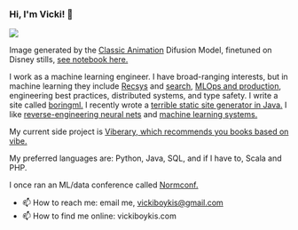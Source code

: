 ### Hi, I'm Vicki! 👋

<!--
**veekaybee/veekaybee** is a ✨ _special_ ✨ repository because its `README.md` (this file) appears on your GitHub profile.

Here are some ideas to get you started:

- 🔭 I’m currently working on ...
- 🌱 I’m currently learning ...
- 👯 I’m looking to collaborate on ...
- 🤔 I’m looking for help with ...
- 💬 Ask me about ...

- 😄 Pronouns: ...
- ⚡ Fun fact: ...
-->

![](https://github.com/veekaybee/caffeine/raw/main/java.png)

Image generated by the [Classic Animation](classic-anim-diffusion) Difusion Model, finetuned on Disney stills, [see notebook here.](https://colab.research.google.com/drive/1UnULukJGUL6qimhhV3LzjXw857p4DgPs#scrollTo=6U0v2ol4ywUo) 

I work as a machine learning engineer. I have broad-ranging interests, but in machine learning they include [Recsys](https://vickiboykis.com/2021/10/28/recsys-2021-recap/) and [search](https://boringml.com/docs/recsys/minhash/), [MLOps and production](https://vickiboykis.com/2020/06/09/getting-machine-learning-to-production/), engineering best practices, distributed systems, and type safety. I write a site called [boringml.](https://boringml.com/) I recently wrote a [terrible static site generator in Java.](https://github.com/veekaybee/caffeine) I like [reverse-engineering neural nets](https://gist.github.com/veekaybee/6f8885e9906aa9c5408ebe5c7e870698) and [machine learning systems.](https://vicki.substack.com/p/what-we-talk-about-when-we-talk-about) 

My current side project is [Viberary, which recommends you books based on vibe.](https://vickiboykis.com/2022/12/05/the-cloudy-layers-of-modern-day-programming/)

My preferred languages are: Python, Java, SQL, and if I have to, Scala and PHP. 

I once ran an ML/data conference called [Normconf.](https://normconf.com/)

- 📫 How to reach me: email me, vickiboykis@gmail.com
- 📫 How to find me online: vickiboykis.com
